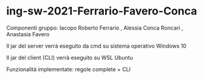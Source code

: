 # ing-sw-2021-Ferrario-Favero-Conca

Componenti gruppo: Iacopo Roberto Ferrario , Alessia Conca Roncari , Anastasia Favero

Il jar del server verrà eseguito da cmd su sistema operativo Windows 10

Il jar del client (CLI) verrà eseguito su WSL Ubuntu

Funzionalità implementate: regole complete + CLI
